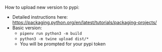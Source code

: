 How to upload new version to pypi: 
- Detailed instructions here: https://packaging.python.org/en/latest/tutorials/packaging-projects/
- Basic version:
  - `pipenv run python3 -m build`
  - `python3 -m twine upload dist/*`
  - You will be prompted for your pypi token